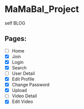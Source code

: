 # MaMaBal_Project

self BLOG

## Pages:

-   [ ] Home
-   [x] Join
-   [x] Login
-   [x] Search
-   [ ] User Detail
-   [x] Edit Profile
-   [x] Change Password
-   [x] Upload
-   [ ] Video Detail
-   [x] Edit Video
